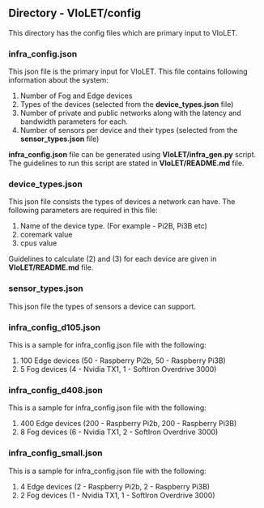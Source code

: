 ## Directory - VIoLET/config

This directory has the config files which are primary input to VIoLET.

### infra_config.json
This json file is the primary input for VIoLET. This file contains following information about the system:
1. Number of Fog and Edge devices
2. Types of the devices (selected from the **device_types.json** file)
3. Number of private and public networks along with the latency and bandwidth parameters for each.
4. Number of sensors per device and their types (selected from the **sensor_types.json** file)

**infra_config.json** file can be generated using **VIoLET/infra_gen.py** script. The guidelines to run this script are stated in **VIoLET/README.md** file.

### device_types.json
This json file consists the types of devices a network can have. The following parameters are required in this file:
1. Name of the device type. (For example - Pi2B, Pi3B etc)
2. coremark value
3. cpus value

Guidelines to calculate (2) and (3) for each device are given in **VIoLET/README.md** file.

### sensor_types.json
This json file the types of sensors a device can support.

### infra_config_d105.json
This is a sample for infra_config.json file with the following:
1. 100 Edge devices (50 - Raspberry Pi2b, 50 - Raspberry Pi3B)
2. 5 Fog devices (4 - Nvidia TX1, 1 - SoftIron Overdrive 3000)

### infra_config_d408.json
This is a sample for infra_config.json file with the following:
1. 400 Edge devices (200 - Raspberry Pi2b, 200 - Raspberry Pi3B)
2. 8 Fog devices (6 - Nvidia TX1, 2 - SoftIron Overdrive 3000)

### infra_config_small.json
This is a sample for infra_config.json file with the following:
1. 4 Edge devices (2 - Raspberry Pi2b, 2 - Raspberry Pi3B)
2. 2 Fog devices (1 - Nvidia TX1, 1 - SoftIron Overdrive 3000)
